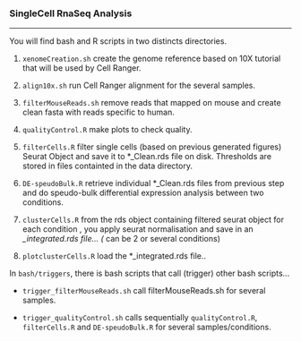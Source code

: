 ### SingleCell RnaSeq Analysis
_________________

You will find bash and R scripts in two distincts directories.  

1. `xenomeCreation.sh` create the genome reference based on 10X tutorial that will be used by Cell Ranger. 

2. `align10x.sh` run Cell Ranger alignment for the several samples. 

3. `filterMouseReads.sh` remove reads that mapped on mouse and create clean fasta with reads specific to human.

4. `qualityControl.R` make plots to check quality.

5. `filterCells.R` filter single cells (based on previous generated figures) Seurat Object and save it to *_Clean.rds file on disk. Thresholds are stored in files containted in the data directory.

6. `DE-speudoBulk.R` retrieve individual *_Clean.rds files from previous step and do speudo-bulk differential expression analysis between two conditions.

7. `clusterCells.R` from the rds object containing filtered seurat object for each condition , you apply seurat normalisation and save in an *_integrated.rds file... (* can be 2 or several conditions)

8. `plotclusterCells.R` load the *_integrated.rds file..

In `bash/triggers`, there is bash scripts that call (trigger) other bash scripts...


* `trigger_filterMouseReads.sh` call filterMouseReads.sh for several samples.

* `trigger_qualityControl.sh` calls sequentially `qualityControl.R`, `filterCells.R` and `DE-speudoBulk.R` for several samples/conditions.

